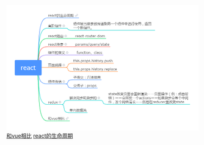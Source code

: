 ![image](https://github.com/ccLXYcc/react/blob/master/react.jpg)
[和vue相比](https://blog.csdn.net/weixin_44538675/article/details/96972187)
[react的生命周期](https://blog.csdn.net/weixin_44538675/article/details/96481536)
